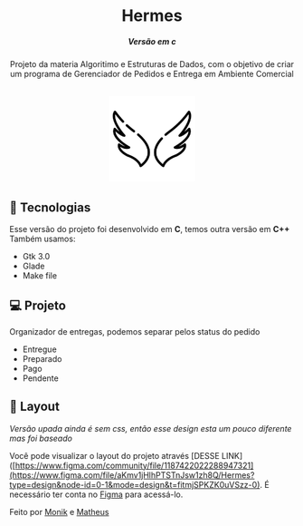 <h1 align="center"> Hermes </h1>
<h5 align="center">Versão em c</h5>

<p align="center">
Projeto da materia Algoritimo e Estruturas de Dados, com o objetivo de criar um programa de Gerenciador de Pedidos e Entrega em Ambiente Comercial <br/>
<br>
<p align="center">
  <img alt="asas" src=".github/preview.png" width="30%">
</p>

## 🚀 Tecnologias

Esse versão do projeto foi desenvolvido em **C**, temos outra versão em **C++**
Também usamos:
- Gtk 3.0
- Glade
- Make file

## 💻 Projeto

Organizador de entregas, podemos separar pelos status do pedido
- Entregue
-  Preparado
- Pago
- Pendente

## 🔖 Layout
*Versão upada ainda é sem css, então esse design esta um pouco diferente mas foi baseado*

Você pode visualizar o layout do projeto através [DESSE LINK]([https://www.figma.com/community/file/1187422022288947321](https://www.figma.com/file/aKmv1jHlhPTSTnJsw1zh8Q/Hermes?type=design&node-id=0-1&mode=design&t=fitmjSPKZK0uVSzz-0). É necessário ter conta no [Figma](https://figma.com) para acessá-lo.

Feito por [Monik](https://github.com/MonikAlves "Monik") e [Matheus](https://github.com/gauloish "Matheus")
